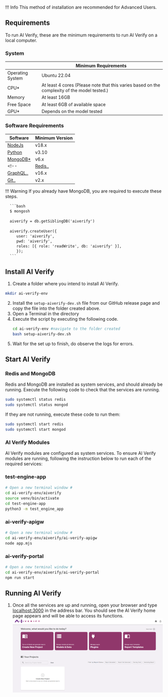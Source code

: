 !!! Info
      <!-- Docker Installation is recommended. Click [here](docker-setup.md) for instruction on how to download AI Verify with Docker. -->
      This method of installation are recommended for Advanced Users.
## Requirements

To run AI Verify, these are the minimum requirements to run AI Verify on a local computer.

### System

|                  | Minimum Requirements                                                                     |
| ---------------- | -------------------------------------------------------------------------------------------- |
| Operating System | Ubuntu 22.04                                                                                 |
| CPU\*            | At least 4 cores (Please note that this varies based on the complexity of the model tested.) |
| Memory           | At least 16GB                                                                                |
| Free Space       | At least 6GB of available space                                                              |
| GPU\*            | Depends on the model tested                                                                  |

### Software Requirements

| Software                                                                           | Minimum Version |
| ---------------------------------------------------------------------------------- | ------------------- |
| [NodeJs](https://nodejs.org/en/download)                                           | v18.x               |
| [Python](https://www.python.org/downloads/release/python-3100/)                    | v3.10               |
| [MongoDB\*](https://www.mongodb.com/docs/manual/tutorial/install-mongodb-on-ubuntu/) | v6.x                |
<!-- | [Redis..](https://redis.io/docs/getting-started/installation/)                       | v6.x                |
| [GraphQL..](https://graphql.org/)                                                    | v16.x               |
| [Git..](https://git-scm.com/book/en/v2/Getting-Started-Installing-Git)               | v2.x                | -->

!!! Warning
    If you already have MongoDB, you are required to execute these steps.
    
      ```bash
      $ mongosh

      aiverify = db.getSiblingDB('aiverify')

      aiverify.createUser({
         user: 'aiverify',
         pwd: 'aiverify',
         roles: [{ role: 'readWrite', db: 'aiverify' }],
         });
      ```  

## Install AI Verify

1. Create a folder where you intend to install AI Verify.
```bash
mkdir ai-verify-env
```
2. Install the `setup-aiverify-dev.sh` file from our GitHub release page and copy the file into the folder created above.
3. Open a Terminal in the directory
4. Execute the script by executing the following code.
   ```bash
   cd ai-verify-env #navigate to the folder created
   bash setup-aiverify-dev.sh
   ```
5. Wait for the set up to finish, do observe the logs for errors.

## Start AI Verify

### Redis and MongoDB

Redis and MongoDB are installed as system services, and should already be running.
Execute the following code to check that the services are running.

```bash
sudo systemctl status redis
sudo systemctl status mongod
```

If they are not running, execute these code to run them:

```bash
sudo systemctl start redis
sudo systemctl start mongod
```

### AI Verify Modules

AI Verify modules are configured as system services. To ensure AI Verify modules are running, following the instruction below to run each of the required services:

### test-engine-app

```bash
# Open a new terminal window #
cd ai-verify-env/aiverify
source venv/bin/activate
cd test-engine-app
python3 -m test_engine_app
```

### ai-verify-apigw

```bash
# Open a new terminal window #
cd ai-verify-env/aiverify/ai-verify-apigw
node app.mjs
```

### ai-verify-portal

```bash
# Open a new terminal window #
cd ai-verify-env/aiverify/ai-verify-portal
npm run start
```

## Running AI Verify

1. Once all the services are up and running, open your browser and type [localhost:3000](http://localhost:3000) in the address bar. You should see the AI Verify home page appears and will be able to access its functions.
   ![aiverify-home](../../res/getting-started/ai-verify-example.png)
